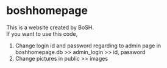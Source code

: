 # boshhomepage
This is a website created by BoSH.<br>
If you want to use this code, 
1. Change login id and password regarding to admin page in boshhomepage.db >> admin_login >> id, password
2. Change pictures in public >> images
